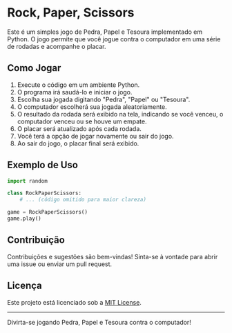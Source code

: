 # Rock, Paper, Scissors

Este é um simples jogo de Pedra, Papel e Tesoura implementado em Python. O jogo permite que você jogue contra o computador em uma série de rodadas e acompanhe o placar.

## Como Jogar

1. Execute o código em um ambiente Python.
2. O programa irá saudá-lo e iniciar o jogo.
3. Escolha sua jogada digitando "Pedra", "Papel" ou "Tesoura".
4. O computador escolherá sua jogada aleatoriamente.
5. O resultado da rodada será exibido na tela, indicando se você venceu, o computador venceu ou se houve um empate.
6. O placar será atualizado após cada rodada.
7. Você terá a opção de jogar novamente ou sair do jogo.
8. Ao sair do jogo, o placar final será exibido.

## Exemplo de Uso

```python
import random

class RockPaperScissors:
    # ... (código omitido para maior clareza)

game = RockPaperScissors()
game.play()
```

## Contribuição

Contribuições e sugestões são bem-vindas! Sinta-se à vontade para abrir uma issue ou enviar um pull request.

## Licença

Este projeto está licenciado sob a [MIT License](LICENSE).

---

Divirta-se jogando Pedra, Papel e Tesoura contra o computador!
